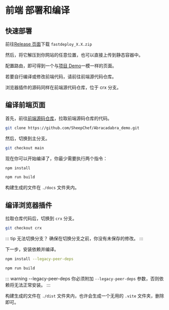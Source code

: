 # 前端 部署和编译

## 快速部署

前往[Release 页面](https://github.com/SheepChef/Abracadabra/releases/latest)下载 `fastdeploy_X.X.zip`

然后，将它解压到你网站的任意位置，也可以直接上传到静态容器中。

配置路由，即可得到一个与[项目 Demo](https://abra.js.org/)一模一样的页面。

若要自行编译或修改前端代码，请前往前端源代码仓库。

浏览器插件的源码同样在前端源代码仓库，位于 crx 分支。

## 编译前端页面

首先，前往[前端源码仓库](https://github.com/SheepChef/Abracadabra_demo)，拉取前端源码仓库的代码。

```sh
git clone https://github.com/SheepChef/Abracadabra_demo.git
```

然后，切换到主分支。

```sh
git checkout main
```

现在你可以开始编译了，你最少需要执行两个指令：

```sh
npm install

npm run build
```

构建生成的文件在 `./docs` 文件夹内。

## 编译浏览器插件

拉取仓库代码后，切换到 `crx` 分支。

```sh
git checkout crx
```

::: tip 无法切换分支？
确保在切换分支之前，你没有未保存的修改。
:::

下一步，安装依赖并编译。

```sh
npm install --legacy-peer-deps

npm run build
```

::: warning --legacy-peer-deps
你必须附加 `--legacy-peer-deps` 参数，否则依赖将无法正常安装。
:::

构建生成的文件在 `./dist` 文件夹内，也许会生成一个无用的 `.vite` 文件夹，删除即可。
